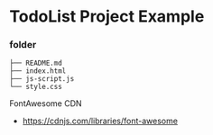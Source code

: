 # TodoList Project Example

### folder

```
├── README.md
├── index.html
├── js-script.js
└── style.css
```

FontAwesome CDN

- https://cdnjs.com/libraries/font-awesome
